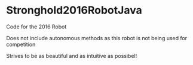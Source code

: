 # Stronghold2016RobotJava

Code for the 2016 Robot

Does not include autonomous methods as this robot is not being used for competition

Strives to be as beautiful and as intuitive as possibel!
